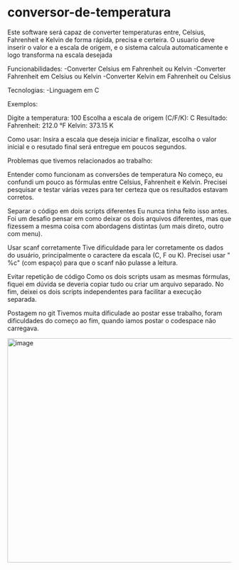 # conversor-de-temperatura

Este software será capaz de converter temperaturas entre, Celsius, Fahrenheit e Kelvin de forma rápida, precisa e certeira. O usuario deve inserir o valor e a escala de origem, e o sistema calcula automaticamente e logo transforma na escala desejada

Funcionabilidades: -Converter Celsius em Fahrenheit ou Kelvin -Converter Fahrenheit em Celsius ou Kelvin -Converter Kelvin em Fahrenheit ou Celsius

Tecnologias: -Linguagem em C

Exemplos:

Digite a temperatura: 100 Escolha a escala de origem (C/F/K): C Resultado: Fahrenheit: 212.0 °F Kelvin: 373.15 K

Como usar: Insira a escala que deseja iniciar e finalizar, escolha o valor inicial e o resutado final será entregue em poucos segundos.

Problemas que tivemos relacionados ao trabalho:

Entender como funcionam as conversões de temperatura No começo, eu confundi um pouco as fórmulas entre Celsius, Fahrenheit e Kelvin. Precisei pesquisar e testar várias vezes para ter certeza que os resultados estavam corretos.

Separar o código em dois scripts diferentes Eu nunca tinha feito isso antes. Foi um desafio pensar em como deixar os dois arquivos diferentes, mas que fizessem a mesma coisa com abordagens distintas (um mais direto, outro com menu).

Usar scanf corretamente Tive dificuldade para ler corretamente os dados do usuário, principalmente o caractere da escala (C, F ou K). Precisei usar " %c" (com espaço) para que o scanf não pulasse a leitura.

Evitar repetição de código Como os dois scripts usam as mesmas fórmulas, fiquei em dúvida se deveria copiar tudo ou criar um arquivo separado. No fim, deixei os dois scripts independentes para facilitar a execução separada.

Postagem no git Tivemos muita díficulade ao postar esse trabalho, foram dificuldades do começo ao fim, quando iamos postar o codespace não carregava.


<img width="804" height="503" alt="image" src="https://github.com/user-attachments/assets/01a66b8c-dfb4-4cb6-8bab-e4dfb404dc24" />






